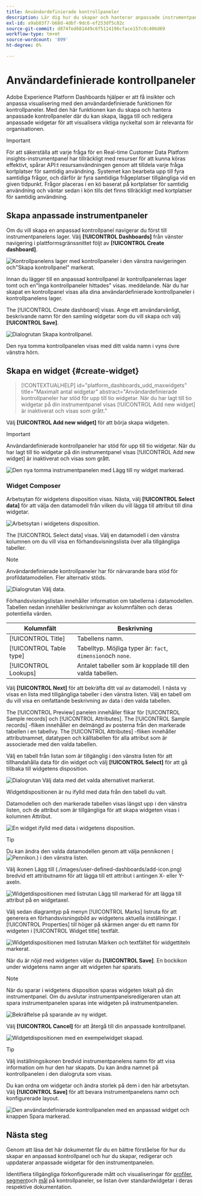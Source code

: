 ```yaml
---
title: Användardefinierade kontrollpaneler
description: Lär dig hur du skapar och hanterar anpassade instrumentpaneler där du kan skapa, lägga till och redigera anpassade widgetar för att visualisera nyckelvärden.
exl-id: a9ab83f7-b68d-4dbf-9dc6-ef253df5c82c
source-git-commit: d874fed681449c6f5114196cface157c8c406d69
workflow-type: tm+mt
source-wordcount: '899'
ht-degree: 0%

---
```


# Användardefinierade kontrollpaneler

Adobe Experience Platform Dashboards hjälper er att få insikter och anpassa visualisering med den användardefinierade funktionen för kontrollpaneler. Med den här funktionen kan du skapa och hantera anpassade kontrollpaneler där du kan skapa, lägga till och redigera anpassade widgetar för att visualisera viktiga nyckeltal som är relevanta för organisationen.

>[!IMPORTANT]
>
>För att säkerställa att varje fråga för en Real-time Customer Data Platform insights-instrumentpanel har tillräckligt med resurser för att kunna köras effektivt, spårar API:t resursanvändningen genom att tilldela varje fråga kortplatser för samtidig användning. Systemet kan bearbeta upp till fyra samtidiga frågor, och därför är fyra samtidiga frågeplatser tillgängliga vid en given tidpunkt. Frågor placeras i en kö baserat på kortplatser för samtidig användning och väntar sedan i kön tills det finns tillräckligt med kortplatser för samtidig användning.


<!-- Getting started / permissions section commented out for Beta. This will be necessary after GA only

## Getting started

To view dashboards in Adobe Experience Platform you must have the appropriate permissions enabled. Please read the [dashboards permissions documentation](./permissions.md#available-permissions) to learn how to grant users the ability to view, edit, and update Experience Platform dashboards using Adobe Admin Console. If you do not have administrator privileges for your organization, contact your product administrator to obtain the required permissions. -->

## Skapa anpassade instrumentpaneler

Om du vill skapa en anpassad kontrollpanel navigerar du först till instrumentpanelens lager. Välj **[!UICONTROL Dashboards]** från vänster navigering i plattformsgränssnittet följt av **[!UICONTROL Create dashboard]**.

![Kontrollpanelens lager med kontrollpaneler i den vänstra navigeringen och&quot;Skapa kontrollpanel&quot; markerat.](./images/user-defined-dashboards/create-dashboard.png)

Innan du lägger till en anpassad kontrollpanel är kontrollpanelernas lager tomt och en&quot;Inga kontrollpaneler hittades&quot; visas. meddelande. När du har skapat en kontrollpanel visas alla dina användardefinierade kontrollpaneler i kontrollpanelens lager.

The [!UICONTROL Create dashboard] visas. Ange ett användarvänligt, beskrivande namn för den samling widgetar som du vill skapa och välj **[!UICONTROL Save]**.

![Dialogrutan Skapa kontrollpanel.](./images/user-defined-dashboards/create-dashboard-dialog.png)

Den nya tomma kontrollpanelen visas med ditt valda namn i vyns övre vänstra hörn.

## Skapa en widget {#create-widget}

>[!CONTEXTUALHELP]
>id="platform_dashboards_udd_maxwidgets"
>title="Maximalt antal widgetar"
>abstract="Användardefinierade kontrollpaneler har stöd för upp till tio widgetar. När du har lagt till tio widgetar på din instrumentpanel visas [!UICONTROL Add new widget] är inaktiverat och visas som grått."

Välj **[!UICONTROL Add new widget]** för att börja skapa widgeten.

>[!IMPORTANT]
>
>Användardefinierade kontrollpaneler har stöd för upp till tio widgetar. När du har lagt till tio widgetar på din instrumentpanel visas [!UICONTROL Add new widget] är inaktiverat och visas som grått.

![Den nya tomma instrumentpanelen med Lägg till ny widget markerad.](./images/user-defined-dashboards/add-new-widget.png)

### Widget Composer

Arbetsytan för widgetens disposition visas. Nästa, välj **[!UICONTROL Select data]** för att välja den datamodell från vilken du vill lägga till attribut till dina widgetar.

![Arbetsytan i widgetens disposition.](./images/user-defined-dashboards/widget-composer.png)

The [!UICONTROL Select data] visas. Välj en datamodell i den vänstra kolumnen om du vill visa en förhandsvisningslista över alla tillgängliga tabeller.

>[!NOTE]
>
>Användardefinierade kontrollpaneler har för närvarande bara stöd för profildatamodellen. Fler alternativ stöds.

![Dialogrutan Välj data.](./images/user-defined-dashboards/select-data-dialog.png)

Förhandsvisningslistan innehåller information om tabellerna i datamodellen. Tabellen nedan innehåller beskrivningar av kolumnfälten och deras potentiella värden.

| Kolumnfält | Beskrivning |
|---|---|
| [!UICONTROL Title] | Tabellens namn. |
| [!UICONTROL Table type] | Tabelltyp. Möjliga typer är: `fact`, `dimension`och `none`. |
| [!UICONTROL Lookups] | Antalet tabeller som är kopplade till den valda tabellen. |

Välj **[!UICONTROL Next]** för att bekräfta ditt val av datamodell. I nästa vy visas en lista med tillgängliga tabeller i den vänstra listen. Välj en tabell om du vill visa en omfattande beskrivning av data i den valda tabellen.

The [!UICONTROL Preview] panelen innehåller flikar för [!UICONTROL Sample records] och [!UICONTROL Attributes]. The [!UICONTROL Sample records] -fliken innehåller en delmängd av posterna från den markerade tabellen i en tabellvy. The [!UICONTROL Attributes] -fliken innehåller attributnamnet, datatypen och källtabellen för alla attribut som är associerade med den valda tabellen.

Välj en tabell från listan som är tillgänglig i den vänstra listen för att tillhandahålla data för din widget och välj **[!UICONTROL Select]** för att gå tillbaka till widgetens disposition.

![Dialogrutan Välj data med det valda alternativet markerat.](./images/user-defined-dashboards/select-a-table.png)

Widgetdispositionen är nu ifylld med data från den tabell du valt.

Datamodellen och den markerade tabellen visas längst upp i den vänstra listen, och de attribut som är tillgängliga för att skapa widgeten visas i kolumnen Attribut.

![En widget ifylld med data i widgetens disposition.](./images/user-defined-dashboards/populated-widget-composer.png)

>[!TIP]
>
>Du kan ändra den valda datamodellen genom att välja pennikonen (![Pennikon.](./images/user-defined-dashboards/edit-icon.png)) i den vänstra listen.

Välj ikonen Lägg till (./images/user-defined-dashboards/add-icon.png) bredvid ett attributnamn för att lägga till ett attribut i antingen X- eller Y-axeln.

![Widgetdispositionen med listrutan Lägg till markerad för att lägga till attribut på en widgetaxel.](./images/user-defined-dashboards/attributes-dropdown.png)

Välj sedan diagramtyp på menyn [!UICONTROL Marks] listruta för att generera en förhandsvisningsbild av widgetens aktuella inställningar. I [!UICONTROL Properties] till höger på skärmen anger du ett namn för widgeten i [!UICONTROL Widget title] textfält.

![Widgetdispositionen med listrutan Märken och textfältet för widgettiteln markerat.](./images/user-defined-dashboards/marks-dropdown-widget-title.png)

När du är nöjd med widgeten väljer du **[!UICONTROL Save]**. En bockikon under widgetens namn anger att widgeten har sparats.

>[!NOTE]
>
>När du sparar i widgetens disposition sparas widgeten lokalt på din instrumentpanel. Om du avslutar instrumentpanelsredigeraren utan att spara instrumentpanelen sparas inte widgeten på instrumentpanelen.

![Bekräftelse på sparande av ny widget.](./images/user-defined-dashboards/save-confirmation.png)

Välj **[!UICONTROL Cancel]** för att återgå till din anpassade kontrollpanel.

![Widgetdispositionen med en exempelwidget skapad.](./images/user-defined-dashboards/composed-widget.png)

>[!TIP]
>
>Välj inställningsikonen bredvid instrumentpanelens namn för att visa information om hur den har skapats. Du kan ändra namnet på kontrollpanelen i den dialogruta som visas.

Du kan ordna om widgetar och ändra storlek på dem i den här arbetsytan. Välj **[!UICONTROL Save]** för att bevara instrumentpanelens namn och konfigurerade layout.

![Den användardefinierade kontrollpanelen med en anpassad widget och knappen Spara markerad.](./images/user-defined-dashboards/user-defined-dashboard.png)

## Nästa steg

Genom att läsa det här dokumentet får du en bättre förståelse för hur du skapar en anpassad kontrollpanel och hur du skapar, redigerar och uppdaterar anpassade widgetar för den instrumentpanelen.

Identifiera tillgängliga förkonfigurerade mått och visualiseringar för [profiler](./guides/profiles.md#standard-widgets), [segment](./guides/segments.md#standard-widgets)och [mål](./guides/destinations.md#standard-widgets) på kontrollpaneler, se listan över standardwidgetar i deras respektive dokumentation.
